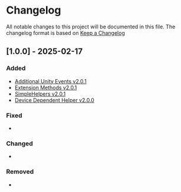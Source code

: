# Changelog

All notable changes to this project will be documented in this file.
The changelog format is based on [Keep a Changelog](https://keepachangelog.com/en/1.0.0/)


## [1.0.0] - 2025-02-17


### Added

- [Additional Unity Events v2.0.1](https://github.com/solo-fsw/sosxr-unity-additionalunityevents)
- [Extension Methods v2.0.1](https://github.com/solo-fsw/sosxr-unity-extensionmethods)
- [SimpleHelpers v2.0.1](https://github.com/solo-fsw/sosxr-unity-simplehelpers)
- [Device Dependent Helper v2.0.0](https://github.com/solo-fsw/sosxr-unity-devicedependenthelpers)


### Fixed

-

### Changed

-

### Removed

-
